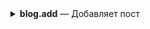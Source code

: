 <details>
<summary><b>blog.add</b> — Добавляет пост</summary>
<h4>Параметры</h4>

|наименование|тип|описание|
|--|--|--|
|access_token|string|Токен авторизации|
|category|integer|Категория поста|
|caption|string|Заголовок поста|
|content|string|Содержание поста|

<h4>Возвращаемый объект</h4>
integer
</details>
